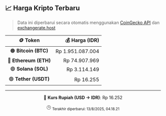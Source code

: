 

<!-- HARGA_KRIPTO -->
## 📈 Harga Kripto Terbaru

> Data ini diperbarui secara otomatis menggunakan [CoinGecko API](https://www.coingecko.com/) dan [exchangerate.host](https://exchangerate.host/)

<div align="center">

| 🪙 Token | 💰 Harga (IDR) |
|:------:|---------------:|
| 🟠 **Bitcoin (BTC)**   | Rp 1.951.087.004 |
| 🔵 **Ethereum (ETH)**  | Rp 74.907.969 |
| 🟣 **Solana (SOL)**    | Rp 3.114.149 |
| 🟢 **Tether (USDT)**   | Rp 16.255 |

---

💱 **Kurs Rupiah (USD → IDR)**: Rp 16.252

🕒 <sub>Terakhir diperbarui: 13/8/2025, 04.18.21</sub>

</div>
<!-- /HARGA_KRIPTO -->